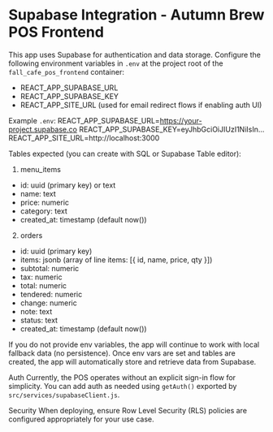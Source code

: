 # Supabase Integration - Autumn Brew POS Frontend

This app uses Supabase for authentication and data storage. Configure the following environment variables in `.env` at the project root of the `fall_cafe_pos_frontend` container:

- REACT_APP_SUPABASE_URL
- REACT_APP_SUPABASE_KEY
- REACT_APP_SITE_URL (used for email redirect flows if enabling auth UI)

Example `.env`:
REACT_APP_SUPABASE_URL=https://your-project.supabase.co
REACT_APP_SUPABASE_KEY=eyJhbGciOiJIUzI1NiIsIn...
REACT_APP_SITE_URL=http://localhost:3000

Tables expected (you can create with SQL or Supabase Table editor):

1) menu_items
- id: uuid (primary key) or text
- name: text
- price: numeric
- category: text
- created_at: timestamp (default now())

2) orders
- id: uuid (primary key)
- items: jsonb (array of line items: [{ id, name, price, qty }])
- subtotal: numeric
- tax: numeric
- total: numeric
- tendered: numeric
- change: numeric
- note: text
- status: text
- created_at: timestamp (default now())

If you do not provide env variables, the app will continue to work with local fallback data (no persistence). Once env vars are set and tables are created, the app will automatically store and retrieve data from Supabase.

Auth
Currently, the POS operates without an explicit sign-in flow for simplicity. You can add auth as needed using `getAuth()` exported by `src/services/supabaseClient.js`.

Security
When deploying, ensure Row Level Security (RLS) policies are configured appropriately for your use case.
